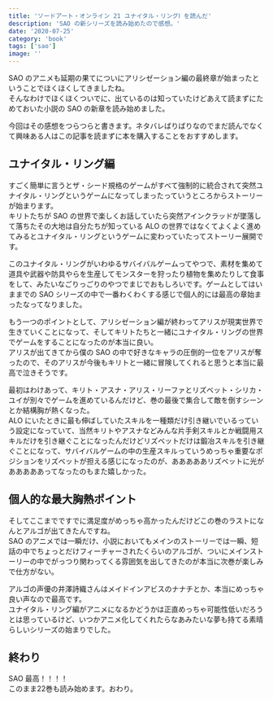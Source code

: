 ```yaml
---
title: 'ソードアート・オンライン 21 ユナイタル・リングⅠ を読んだ'
description: 'SAO の新シリーズを読み始めたので感想。'
date: '2020-07-25'
category: 'book'
tags: ['sao']
image: ''
---
```


SAO のアニメも延期の果てについにアリシゼーション編の最終章が始まったということでほくほくしてきましたね。  
そんなわけでほくほくついでに、出ているのは知っていたけどあえて読まずにためておいた小説の SAO の新章を読み始めました。

今回はその感想をつらつらと書きます。ネタバレばりばりなのでまだ読んでなくて興味ある人はこの記事を読まずに本を購入することをおすすめします。

## ユナイタル・リング編

すごく簡単に言うとザ・シード規格のゲームがすべて強制的に統合されて突然ユナイタル・リングというゲームになってしまったっていうところからストーリーが始まります。  
キリトたちが SAO の世界で楽しくお話していたら突然アインクラッドが墜落して落ちたその大地は自分たちが知っている ALO の世界ではなくてよくよく進めてみるとユナイタル・リングというゲームに変わっていたってストーリー展開です。

このユナイタル・リングがいわゆるサバイバルゲームってやつで、素材を集めて道具や武器や防具やらを生産してモンスターを狩ったり植物を集めたりして食事をして、みたいなごりっごりのやつでまじでおもしろいです。ゲームとしてはいままでの SAO シリーズの中で一番わくわくする感じで個人的には最高の章始まったなってなりました。

もう一つのポイントとして、アリシゼーション編が終わってアリスが現実世界で生きていくことになって、そしてキリトたちと一緒にユナイタル・リングの世界でゲームをすることになったのが本当に良い。  
アリスが出てきてから僕の SAO の中で好きなキャラの圧倒的一位をアリスが奪ったので、そのアリスが今後もキリトと一緒に冒険してくれると思うと本当に最高で泣きそうです。

最初はわけあって、キリト・アスナ・アリス・リーファとリズベット・シリカ・ユイが別々でゲームを進めているんだけど、巻の最後で集合して敵を倒すシーンとか結構胸が熱くなった。  
ALO にいたときに最も伸ばしていたスキルを一種類だけ引き継いでいるっていう設定になっていて、当然キリトやアスナなどみんな片手剣スキルとか戦闘用スキルだけを引き継ぐことになったんだけどリズベットだけは鍛冶スキルを引き継ぐことになって、サバイバルゲームの中の生産スキルっていうめっちゃ重要なポジションをリズベットが担える感じになったのが、あああああリズベットに光があああああってなったのもまた嬉しかった。

## 個人的な最大胸熱ポイント

そしてここまでですでに満足度がめっちゃ高かったんだけどこの巻のラストになんとアルゴが出てきたんですね。  
SAO のアニメでは一瞬だけ、小説においてもメインのストーリーでは一瞬、短話の中でちょっとだけフィーチャーされたくらいのアルゴが、ついにメインストーリーの中でがっつり関わってくる雰囲気を出してきたのが本当に次巻が楽しみで仕方がない。

アルゴの声優の井澤詩織さんはメイドインアビスのナナチとか、本当にめっちゃ良い声なので最高です。  
ユナイタル・リング編がアニメになるかどうかは正直めっちゃ可能性低いだろうとは思っているけど、いつかアニメ化してくれたらなあみたいな夢も持てる素晴らしいシリーズの始まりでした。

## 終わり

SAO 最高！！！！  
このまま22巻も読み始めます。おわり。
